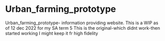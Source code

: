 # Urban_farming_prototype
Urban_farming_prototype- information providing website. This is a WIP as of 12 dec 2022 for my SA term 5 
This is the original-which didnt work-then started working
I might keep it fr high fidelity
